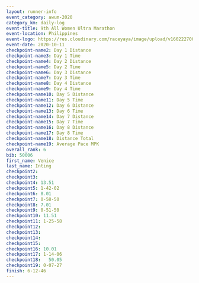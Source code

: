 ```yaml
--- 
layout: runner-info 
event_category: awum-2020 
category_km: daily-log 
event-title: 9th All Women Ultra Marathon 
event-location: Philippines 
event-logo: https://res.cloudinary.com/raceyaya/image/upload/v1602227002/10CB9A1D-4FF2-4FEC-BCB9-63DD1E148A9D_hlcl3g.jpg 
event-date: 2020-10-11 
checkpoint-name2: Day 1 Distance 
checkpoint-name3: Day 1 Time 
checkpoint-name4: Day 2 Distance 
checkpoint-name5: Day 2 Time 
checkpoint-name6: Day 3 Distance 
checkpoint-name7: Day 3 Time 
checkpoint-name8: Day 4 Distance 
checkpoint-name9: Day 4 Time 
checkpoint-name10: Day 5 Distance 
checkpoint-name11: Day 5 Time 
checkpoint-name12: Day 6 Distance 
checkpoint-name13: Day 6 Time 
checkpoint-name14: Day 7 Distance 
checkpoint-name15: Day 7 Time 
checkpoint-name16: Day 8 Distance 
checkpoint-name17: Day 8 Time 
checkpoint-name18: Distance Total 
checkpoint-name19: Average Pace MPK 
overall_rank: 6
bib: 50006
first_name: Venice
last_name: Inting
checkpoint2: 
checkpoint3: 
checkpoint4: 13.51
checkpoint5: 1-42-02
checkpoint6: 8.01
checkpoint7: 0-58-50
checkpoint8: 7.01
checkpoint9: 0-51-50
checkpoint10: 11.51
checkpoint11: 1-25-58
checkpoint12: 
checkpoint13: 
checkpoint14: 
checkpoint15: 
checkpoint16: 10.01
checkpoint17: 1-14-06
checkpoint18:   50.05 
checkpoint19: 0-07-27
finish: 6-12-46
--- 
```

